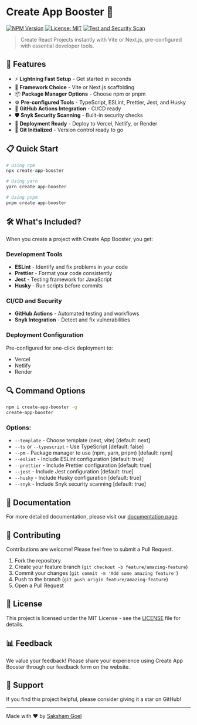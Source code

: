 # Create App Booster 🚀

[![NPM Version](https://img.shields.io/npm/v/create-app-booster.svg)](https://www.npmjs.com/package/create-app-booster)
[![License: MIT](https://img.shields.io/badge/License-MIT-yellow.svg)](https://opensource.org/licenses/MIT)
[![Test and Security Scan](https://img.shields.io/badge/Test%20and%20Security%20Scan-passing-brightgreen)](https://github.com/Saksham-Goel1107/create-app-booster/actions/workflows/test.yml)

> Create React Projects instantly with Vite or Next.js, pre-configured with essential developer tools.

## 🌟 Features

- ⚡ **Lightning Fast Setup** - Get started in seconds
- 🚀 **Framework Choice** - Vite or Next.js scaffolding
- 📦 **Package Manager Options** - Choose npm or pnpm
- ⚙️ **Pre-configured Tools** - TypeScript, ESLint, Prettier, Jest, and Husky
- 🔄 **GitHub Actions Integration** - CI/CD ready
- 🛡️ **Snyk Security Scanning** - Built-in security checks
- 🚢 **Deployment Ready** - Deploy to Vercel, Netlify, or Render
- 🔄 **Git Initialized** - Version control ready to go

## 📋 Quick Start

```bash
# Using npm
npx create-app-booster 

# Using yarn
yarn create app-booster 

# Using pnpm
pnpm create app-booster 
```

## 🛠️ What's Included?

When you create a project with Create App Booster, you get:

### Development Tools

- **ESLint** - Identify and fix problems in your code
- **Prettier** - Format your code consistently
- **Jest** - Testing framework for JavaScript
- **Husky** - Run scripts before commits

### CI/CD and Security

- **GitHub Actions** - Automated testing and workflows
- **Snyk Integration** - Detect and fix vulnerabilities

### Deployment Configuration

Pre-configured for one-click deployment to:
- Vercel
- Netlify
- Render

## 🔍 Command Options

```bash
npm i create-app-booster -g
create-app-booster 
```

### Options:

- `--template` - Choose template (next, vite) [default: next]
- `--ts` or `--typescript` - Use TypeScript [default: false]
- `--pm` - Package manager to use (npm, yarn, pnpm) [default: npm]
- `--eslint` - Include ESLint configuration [default: true]
- `--prettier` - Include Prettier configuration [default: true]
- `--jest` - Include Jest configuration [default: true]
- `--husky` - Include Husky configuration [default: true]
- `--snyk` - Include Snyk security scanning [default: true]

## 📖 Documentation

For more detailed documentation, please visit our [documentation page](https://create-app-booster.vercel.app/docs).

## 🤝 Contributing

Contributions are welcome! Please feel free to submit a Pull Request.

1. Fork the repository
2. Create your feature branch (`git checkout -b feature/amazing-feature`)
3. Commit your changes (`git commit -m 'Add some amazing feature'`)
4. Push to the branch (`git push origin feature/amazing-feature`)
5. Open a Pull Request

## 📝 License

This project is licensed under the MIT License - see the [LICENSE](LICENSE) file for details.

## 📊 Feedback

We value your feedback! Please share your experience using Create App Booster through our feedback form on the website.

## 💖 Support

If you find this project helpful, please consider giving it a star on GitHub!

---

Made with ❤️ by [Saksham Goel](https://github.com/Saksham-Goel1107)